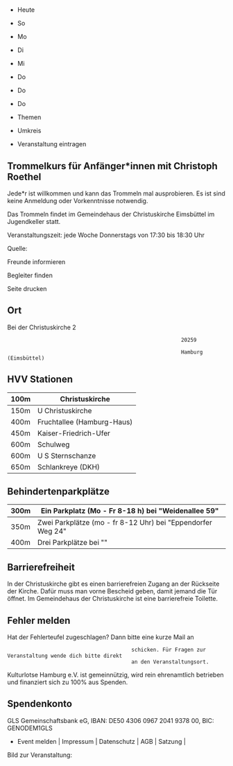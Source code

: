 # 

- Heute
- So
- Mo
- Di
- Mi
- Do
- Do
- Do

- Themen
- Umkreis

- Veranstaltung eintragen

## Trommelkurs für Anfänger*innen mit Christoph Roethel

<!-- image -->

Jede*r ist willkommen und kann das Trommeln mal ausprobieren. Es ist sind keine Anmeldung oder Vorkenntnisse notwendig.

Das Trommeln findet im Gemeindehaus der Christuskirche Eimsbüttel im Jugendkeller statt.

Veranstaltungszeit: jede Woche Donnerstags von 17:30 bis 18:30 Uhr

Quelle:

Freunde informieren

Begleiter finden

Seite drucken

## Ort

Bei der Christuskirche 2

				                                            20259 

				                                            Hamburg (Eimsbüttel)

## HVV Stationen

| 100m   | Christuskirche             |
|--------|----------------------------|
| 150m   | U Christuskirche           |
| 400m   | Fruchtallee (Hamburg-Haus) |
| 450m   | Kaiser-Friedrich-Ufer      |
| 600m   | Schulweg                   |
| 600m   | U S Sternschanze           |
| 650m   | Schlankreye (DKH)          |

## Behindertenparkplätze

| 300m   | Ein Parkplatz (Mo - Fr 8-18 h) bei "Weidenallee  59"         |
|--------|--------------------------------------------------------------|
| 350m   | Zwei Parkplätze (mo - fr 8-12 Uhr) bei "Eppendorfer Weg  24" |
| 400m   | Drei Parkplätze bei ""                                       |

## Barrierefreiheit

In der Christuskirche gibt es einen barrierefreien Zugang an der Rückseite der Kirche. Dafür muss man vorne Bescheid geben, damit jemand die Tür öffnet. Im Gemeindehaus der Christuskirche ist eine barrierefreie Toilette.

## Fehler melden

Hat der Fehlerteufel zugeschlagen? Dann bitte eine kurze Mail an
											
											schicken. Für Fragen zur Veranstaltung wende dich bitte direkt
											an den Veranstaltungsort.

Kulturlotse Hamburg e.V. ist gemeinnützig, wird rein ehrenamtlich betrieben und finanziert sich zu 100% aus Spenden.

## Spendenkonto

GLS Gemeinschaftsbank eG, IBAN: DE50 4306 0967 2041 9378 00, BIC: GENODEM1GLS

- Event melden | Impressum | Datenschutz | AGB | Satzung |

Bild zur Veranstaltung:

<!-- image -->